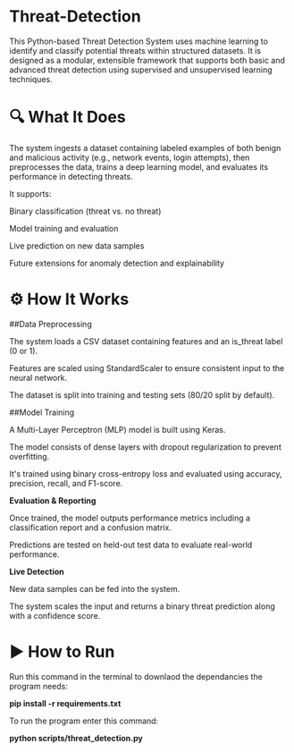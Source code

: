 # Threat-Detection
This Python-based Threat Detection System uses machine learning to identify and classify potential threats within structured datasets. It is designed as a modular, extensible framework that supports both basic and advanced threat detection using supervised and unsupervised learning techniques.


🔍 What It Does
=================

The system ingests a dataset containing labeled examples of both benign and malicious activity (e.g., network events, login attempts), then preprocesses the data, trains a deep learning model, and evaluates its performance in detecting threats.

It supports:

Binary classification (threat vs. no threat)

Model training and evaluation

Live prediction on new data samples

Future extensions for anomaly detection and explainability


⚙️ How It Works
===================

##Data Preprocessing

The system loads a CSV dataset containing features and an is_threat label (0 or 1).

Features are scaled using StandardScaler to ensure consistent input to the neural network.

The dataset is split into training and testing sets (80/20 split by default).<br/>


##Model Training

A Multi-Layer Perceptron (MLP) model is built using Keras.

The model consists of dense layers with dropout regularization to prevent overfitting.

It's trained using binary cross-entropy loss and evaluated using accuracy, precision, recall, and F1-score. <br/>


**Evaluation & Reporting**

Once trained, the model outputs performance metrics including a classification report and a confusion matrix.

Predictions are tested on held-out test data to evaluate real-world performance. <br/>


**Live Detection**

New data samples can be fed into the system.

The system scales the input and returns a binary threat prediction along with a confidence score. <br/>


▶️ How to Run
===============

Run this command in the terminal to downlaod the dependancies the program needs:

**pip install -r requirements.txt**

To run the program enter this command:

**python scripts/threat_detection.py**
